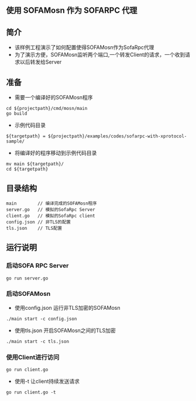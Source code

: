 ## 使用 SOFAMosn 作为 SOFARPC 代理
 
## 简介

+ 该样例工程演示了如何配置使得SOFAMosn作为SofaRpc代理
+ 为了演示方便，SOFAMosn监听两个端口,一个转发Client的请求，一个收到请求以后转发给Server

## 准备

+ 需要一个编译好的SOFAMosn程序

```
cd ${projectpath}/cmd/mosn/main
go build
```

+ 示例代码目录

```
${targetpath} = ${projectpath}/examples/codes/sofarpc-with-xprotocol-sample/
```

+ 将编译好的程序移动到示例代码目录

```
mv main ${targetpath}/
cd ${targetpath}
```


## 目录结构

```
main        // 编译完成的SOFAMosn程序
server.go   // 模拟的SofaRpc Server
client.go   // 模拟的SofaRpc client
config.json // 非TLS的配置
tls.json    // TLS配置
```

## 运行说明

### 启动SOFA RPC Server

```
go run server.go
```

### 启动SOFAMosn

+ 使用config.json 运行非TLS加密的SOFAMosn

```
./main start -c config.json
```

+ 使用tls.json 开启SOFAMosn之间的TLS加密

```
./main start -c tls.json
```


### 使用Client进行访问

```
go run client.go
```
+ 使用-t 让client持续发送请求 

```
go run client.go -t
```

